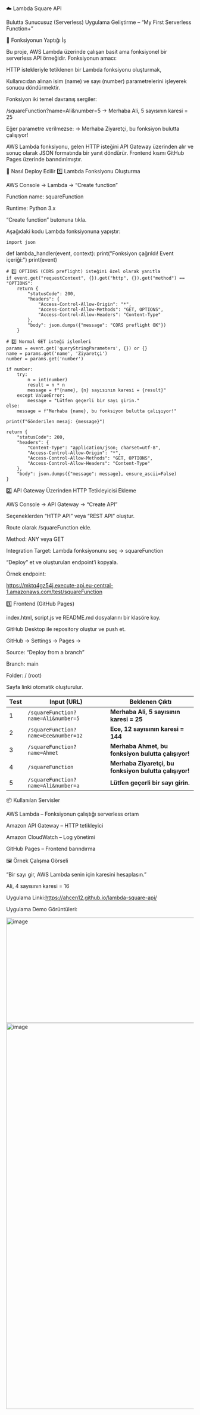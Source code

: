 ☁️ Lambda Square API

Bulutta Sunucusuz (Serverless) Uygulama Geliştirme – “My First Serverless Function+”

🎯 Fonksiyonun Yaptığı İş

Bu proje, AWS Lambda üzerinde çalışan basit ama fonksiyonel bir serverless API örneğidir.
Fonksiyonun amacı:

HTTP istekleriyle tetiklenen bir Lambda fonksiyonu oluşturmak,

Kullanıcıdan alınan isim (name) ve sayı (number) parametrelerini işleyerek sonucu döndürmektir.

Fonksiyon iki temel davranış sergiler:

/squareFunction?name=Ali&number=5
→ Merhaba Ali, 5 sayısının karesi = 25

Eğer parametre verilmezse:
→ Merhaba Ziyaretçi, bu fonksiyon bulutta çalışıyor!

AWS Lambda fonksiyonu, gelen HTTP isteğini API Gateway üzerinden alır ve sonuç olarak JSON formatında bir yanıt döndürür.
Frontend kısmı GitHub Pages üzerinde barındırılmıştır.

🚀 Nasıl Deploy Edilir
1️⃣ Lambda Fonksiyonu Oluşturma

AWS Console → Lambda → “Create function”

Function name: squareFunction

Runtime: Python 3.x

“Create function” butonuna tıkla.

Aşağıdaki kodu Lambda fonksiyonuna yapıştır:


    import json

def lambda_handler(event, context):
    print("Fonksiyon çağrıldı! Event içeriği:")
    print(event)

    # 1️⃣ OPTIONS (CORS preflight) isteğini özel olarak yanıtla
    if event.get("requestContext", {}).get("http", {}).get("method") == "OPTIONS":
        return {
            "statusCode": 200,
            "headers": {
                "Access-Control-Allow-Origin": "*",
                "Access-Control-Allow-Methods": "GET, OPTIONS",
                "Access-Control-Allow-Headers": "Content-Type"
            },
            "body": json.dumps({"message": "CORS preflight OK"})
        }

    # 2️⃣ Normal GET isteği işlemleri
    params = event.get('queryStringParameters', {}) or {}
    name = params.get('name', 'Ziyaretçi')
    number = params.get('number')

    if number:
        try:
            n = int(number)
            result = n * n
            message = f"{name}, {n} sayısının karesi = {result}"
        except ValueError:
            message = "Lütfen geçerli bir sayı girin."
    else:
        message = f"Merhaba {name}, bu fonksiyon bulutta çalışıyor!"

    print(f"Gönderilen mesaj: {message}")

    return {
        "statusCode": 200,
        "headers": {
            "Content-Type": "application/json; charset=utf-8",
            "Access-Control-Allow-Origin": "*",
            "Access-Control-Allow-Methods": "GET, OPTIONS",
            "Access-Control-Allow-Headers": "Content-Type"
        },
        "body": json.dumps({"message": message}, ensure_ascii=False)
    }


2️⃣ API Gateway Üzerinden HTTP Tetikleyicisi Ekleme

AWS Console → API Gateway → “Create API”

Seçeneklerden “HTTP API” veya “REST API” oluştur.

Route olarak /squareFunction ekle.

Method: ANY veya GET

Integration Target: Lambda fonksiyonunu seç → squareFunction

“Deploy” et ve oluşturulan endpoint’i kopyala.

Örnek endpoint:

https://mktq4gz54j.execute-api.eu-central-1.amazonaws.com/test/squareFunction

3️⃣ Frontend (GitHub Pages)

index.html, script.js ve README.md dosyalarını bir klasöre koy.

GitHub Desktop ile repository oluştur ve push et.

GitHub → Settings → Pages →

Source: “Deploy from a branch”

Branch: main

Folder: / (root)

Sayfa linki otomatik oluşturulur.

| Test | Input (URL)                          | Beklenen Çıktı                                         |
| ---- | ------------------------------------ | ------------------------------------------------------ |
| 1    | `/squareFunction?name=Ali&number=5`  | **Merhaba Ali, 5 sayısının karesi = 25**               |
| 2    | `/squareFunction?name=Ece&number=12` | **Ece, 12 sayısının karesi = 144**                     |
| 3    | `/squareFunction?name=Ahmet`         | **Merhaba Ahmet, bu fonksiyon bulutta çalışıyor!**     |
| 4    | `/squareFunction`                    | **Merhaba Ziyaretçi, bu fonksiyon bulutta çalışıyor!** |
| 5    | `/squareFunction?name=Ali&number=a`  | **Lütfen geçerli bir sayı girin.**                     |

📦 Kullanılan Servisler

AWS Lambda – Fonksiyonun çalıştığı serverless ortam

Amazon API Gateway – HTTP tetikleyici

Amazon CloudWatch – Log yönetimi

GitHub Pages – Frontend barındırma

🖼️ Örnek Çalışma Görseli

“Bir sayı gir, AWS Lambda senin için karesini hesaplasın.”

Ali, 4 sayısının karesi = 16

Uygulama Linki:https://ahcen12.github.io/lambda-square-api/

Uygulama Demo Görüntüleri:

<img width="2138" height="282" alt="image" src="https://github.com/user-attachments/assets/f229d911-0be0-489b-b7cb-81a2c42d9e37" />

<img width="1970" height="1034" alt="image" src="https://github.com/user-attachments/assets/843211f8-e98b-4431-9561-0b11d5d619e3" />
